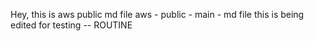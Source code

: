 Hey, this is aws public md file
aws - public - main - md file
this is being edited for testing -- ROUTINE
